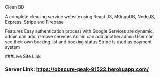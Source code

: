 Clean BD

A complete cleaning service website using React JS, MOngoDB, NodeJS, Express, Stripe and Firebase

Features
Easy authentication process with Google
Services are dynamic, admin can add, remove services
Admin can add another admin
User can see their own booking list and booking status
Stripe is used as payment system

###Live Site Link:

### Server Link: https://obscure-peak-91522.herokuapp.com/
